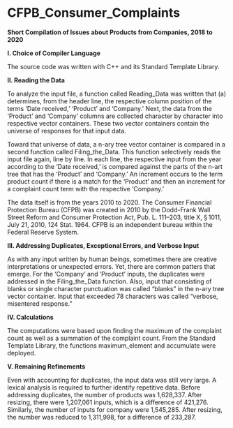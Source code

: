 # CFPB_Consumer_Complaints
**Short Compilation of Issues about Products from Companies, 2018 to 2020**


**I. Choice of Compiler Language**

   The source code was written with C++ and its Standard Template Library.


**II. Reading the Data**

   To analyze the input file, a function called Reading_Data was written that (a) determines, from the header line, the respective column position of the terms ‘Date received,’ ‘Product’ and ‘Company.’ Next, the data from the ‘Product’ and ‘Company’ columns are collected character by character into respective vector containers. These two vector containers contain the universe of responses for that input data.

   Toward that universe of data, a n-ary tree vector container is compared in a second function called Filing_the_Data. This function selectively reads the input file again, line by line. In each line, the respective input from the year according to the ‘Date received,’ is compared against the parts of the n-art tree that has the ‘Product’ and ‘Company.’ An increment occurs to the term product count if there is a match for the ‘Product’ and then an increment for a complaint count term with the respective ‘Company.’

   The data itself is from the years 2010 to 2020. The Consumer Financial Protection Bureau (CFPB) was created in 2010 by the Dodd-Frank Wall Street Reform and Consumer Protection Act, Pub. L. 111–203, title X, § 1011, July 21, 2010, 124 Stat. 1964. CFPB is an independent bureau within the Federal Reserve System.


**III. Addressing Duplicates, Exceptional Errors, and Verbose Input**

   As with any input written by human beings, sometimes there are creative interpretations or unexpected errors. Yet, there are common patters that emerge. For the ‘Company’ and ‘Product’ inputs, the duplicates were addressed in the Filing_the_Data function. Also, input that consisting of blanks or single character punctuation was called “blanks” in the n-ary tree vector container. Input that exceeded  78 characters was called “verbose, misentered response.”

**IV. Calculations**

   The computations were based upon finding the maximum of the complaint count as well as a summation of the complaint count. From the Standard Template Library, the functions maximum_element and accumulate were deployed.

**V. Remaining Refinements**

   Even with accounting for duplicates, the input data was still very large. A lexical analysis is required to further identify repetitive data. Before addressing duplicates, the number of products was 1,628,337. After resizing, there were 1,207,061 inputs, which is a difference of 421,276. Similarly, the number of inputs for company were 1,545,285. After resizing, the number was reduced to 1,311,998, for a difference of 233,287.
